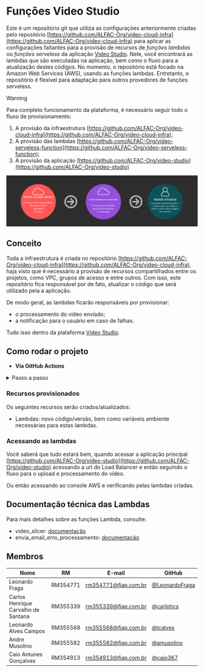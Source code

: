 # Funções Video Studio

Este é um repositório git que utiliza as configurações anteriormente criadas pelo repositório [https://github.com/ALFAC-Org/video-cloud-infra](https://github.com/ALFAC-Org/video-cloud-infra) para aplicar as configurações faltantes para a provisão de recursos de *funções lambdas* ou *funções serveless*  da aplicação [Video Studio](https://github.com/ALFAC-Org/video-studio). Nele, você encontrará as lambdas que são executadas na aplicação, bem como o fluxo para a atualização destes códigos. No momento, o repositório está focado na Amazon Web Services (AWS), usando as funções lambdas. Entretanto, o repositório é flexível para adaptação para outros provedores de funções serveless.

> [!WARNING]
> Para completo funcionamento da plataforma, é necessário seguir todo o fluxo de provisionamento:
> 1. A provisão da infraestrutura [https://github.com/ALFAC-Org/video-cloud-infra](https://github.com/ALFAC-Org/video-cloud-infra);
> 2. A provisão das lambdas [https://github.com/ALFAC-Org/video-serveless-function](https://github.com/ALFAC-Org/video-serveless-function);
> 2. A provisão da aplicação [https://github.com/ALFAC-Org/video-studio](https://github.com/ALFAC-Org/video-studio)

![passos-seguir](docs/passos-provisao.png)

## Conceito

Toda a infraestrutura é criada no repositório [https://github.com/ALFAC-Org/video-cloud-infra](https://github.com/ALFAC-Org/video-cloud-infra), haja visto que é necessário a provisão de recursos compartilhados entre os projetos, como VPC, grupos de acesso e entre outros. Com isso, este repositório fica responsável por de fato, atualizar o código que será utilizado pela a aplicação.

De modo geral, as lambdas ficarão responsáveis por provisionar:

- o processamento do vídeo enviado;
- a notificação para o usuário em caso de falhas.

Tudo isso dentro da plataforma [Video Studio](https://github.com/ALFAC-Org/video-studio).

## Como rodar o projeto

- **Via GitHub Actions**

<details>
  <summary>Passo a passo</summary>

**Lambda de Notificação**

1. Acesse [https://github.com/ALFAC-Org/video-serveless-function/actions](https://github.com/ALFAC-Org/video-serveless-function/actions) (A guia `Actions` deste repositório);
2. Acesse `Build and Deploy Notification Lambda`;
1. Clique em `Run workflow` (ou Executar workflow);
2. Aguarde. Se tudo der certo, o `check` verde deverá aparecer - o processo dura em torno de 2 minutos;
   1. ![deploy](./docs/lambda-notificacao.png)

**Lambda de Processamento**

1. Acesse [https://github.com/ALFAC-Org/video-serveless-function/actions](https://github.com/ALFAC-Org/video-serveless-function/actions) (A guia `Actions` deste repositório);
2. Acesse `Build and Deploy video_slicer Lambda`;
3. Clique em `Run workflow` (ou Executar workflow);
4. Aguarde. Se tudo der certo, o `check` verde deverá aparecer - o processo dura em torno de 2 minutos;
   1. ![deploy](./docs/lambda-processamento.png)

</details>

### Recursos provisionados

Os seguintes recursos serão criados/atualizados:

- Lambdas: novo código/versão, bem como variáveis ambiente necessárias para estas lambdas.

### Acessando as lambdas

Você saberá que tudo estará bem, quando acessar a aplicação principal [https://github.com/ALFAC-Org/video-studio](https://github.com/ALFAC-Org/video-studio) acessando a url do Load Balancer e então seguindo o fluxo para o upload e processamento do vídeo.

Ou então acessando ao console AWS e verificando pelas lambdas criadas.

## Documentação técnica das Lambdas

Para mais detalhes sobre as funções Lambda, consulte:
- video_slicer: [documentação](video_slicer/README.md)
- envia_email_erro_processamento: [documentação](envia_email_erro_processamento/README.md)

## Membros

| Nome | RM | E-mail | GitHub |
| --- | --- | --- | --- |
| Leonardo Fraga | RM354771 | [rm354771@fiap.com.br](mailto:rm354771@fiap.com.br) | [@LeonardoFraga](https://github.com/LeonardoFraga) |
| Carlos Henrique Carvalho de Santana | RM355339 | [rm355339@fiap.com.br](mailto:rm355339@fiap.com.br) | [@carlohcs](https://github.com/carlohcs) |
| Leonardo Alves Campos | RM355568 | [rm355568@fiap.com.br](mailto:rm355568@fiap.com.br) | [@lcalves](https://github.com/lcalves) |
| Andre Musolino | RM355582 | [rm355582@fiap.com.br](mailto:rm355582@fiap.com.br) | [@amusolino](https://github.com/amusolino) |
| Caio Antunes Gonçalves | RM354913 | [rm354913@fiap.com.br](mailto:rm354913@fiap.com.br) | [@caio367](https://github.com/caio367) |
